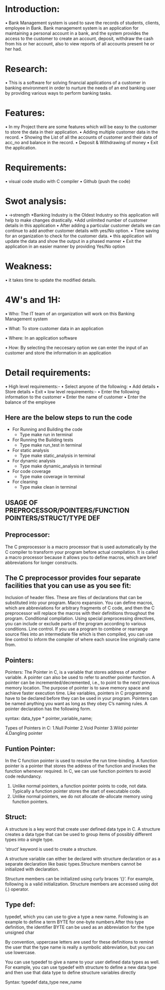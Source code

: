 # Introduction:
•	Bank Management system is used to save the records of students, clients, employee in Bank. Bank management system is an application for maintaining a personal account in a bank, and the system provides the access to the customer to create an account, deposit, withdraw the cash from his or her account, also to view reports of all accounts present he or her had.

# Research:
•	This is a software for solving financial applications of a customer in banking environment in order to nurture the needs of an end banking user by providing various ways to perform banking tasks.

# Features:
•	In my Project there are some features which will be easy to the customer to store the data in their application.
•	Adding multiple customer data in the record.
•	Showing the List of all the accounts of customer and their data of acc_no and balance in the record.
•	Deposit & Withdrawing of money
•	Exit the application.

# Requirements:
•	visual code studio with C compiler
•	Github (push the code)

# Swot analysis:
•	->strength *Banking Industry is the Oldest Industry so this application will help to make changes drastically. *Add unlimited number of customer details in this application
•	After adding a particular customer details we can continue to add another customer details with yes/No option.
•	Time saving for an organization to check for the customer data.
•	this application will update the data and show the output in a phased manner
•	Exit the application in an easier manner by providing Yes/No option

# Weakness:
•	it takes time to update the modified details.

# 4W's and 1H:
•	Who: The IT team of an organization will work on this Banking Management system

•	What: To store customer data in an application

•	Where: In an application software

•	How: By selecting the neccesary option we can enter the input of an customer and store the information in an application

# Detail requirements:
•	High level requirements:-
•	Select anyone of the following:
•	Add details
•	Store details
•	Exit
•	low level requirements:-
•	Enter the following information to the customer
•	Enter the name of customer
•	Enter the balance of the employee

## Here are the below steps to run the code 

 * For Running and Building the code
   * Type make run in terminal
 * For Running the Building tests
   * Type make run_test in terminal
 * For static analysis
   * Type make static_analysis in terminal
 * For dynamic analysis
   * Type make dynamic_analysis in terminal
 * For code coverage
   * Type make coverage in terminal
 * For cleaning
   * Type make clean in terminal


## USAGE OF PREPROCESSOR/POINTERS/FUNCTION POINTERS/STRUCT/TYPE DEF

## Preprocessor:
The C preprocessor is a macro processor that is used automatically by the C compiler to transform your program before actual compilation. It is called a macro processor because it allows you to define macros, which are brief abbreviations for longer constructs.

## The C preprocessor provides four separate facilities that you can use as you see fit:

Inclusion of header files. These are files of declarations that can be substituted into your program.
Macro expansion. You can define macros, which are abbreviations for arbitrary fragments of C code, and then the C preprocessor will replace the macros with their definitions throughout the program.
Conditional compilation. Using special preprocessing directives, you can include or exclude parts of the program according to various conditions.
Line control. If you use a program to combine or rearrange source files into an intermediate file which is then compiled, you can use line control to inform the compiler of where each source line originally came from.

## Pointers:
Pointers:
The Pointer in C, is a variable that stores address of another variable. A pointer can also be used to refer to another pointer function. A pointer can be incremented/decremented, i.e., to point to the next/ previous memory location. The purpose of pointer is to save memory space and achieve faster execution time.
Like variables, pointers in C programming have to be declared before they can be used in your program. Pointers can be named anything you want as long as they obey C’s naming rules. A pointer declaration has the following form.

 syntax:
data_type * pointer_variable_name;

Types of Pointers in C:
1.Null Pointer
2.Void Pointer
3.Wild pointer
4.Dangling pointer

## Funtion Pointer:
In the C function pointer is used to resolve the run time-binding. A function pointer is a pointer that stores the address of the function and invokes the function whenever required.
In C, we can use function pointers to avoid code redundancy.
1) Unlike normal pointers, a function pointer points to code, not data. Typically a function pointer stores the start of executable code.
2) Unlike normal pointers, we do not allocate de-allocate memory using function pointers.

## Struct:
A structure is a key word that create user defined data type in C. A structure creates a data type that can be used to group items of possibly different types into a single type.

‘struct’ keyword is used to create a structure. 

A structure variable can either be declared with structure declaration or as a separate declaration like basic types.Structure members cannot be initialized with declaration. 

Structure members can be initialized using curly braces ‘{}’. For example, following is a valid initialization. 
Structure members are accessed using dot (.) operator.

## Type def:
typedef, which you can use to give a type a new name. Following is an example to define a term BYTE for one-byte numbers.After this type definition, the identifier BYTE can be used as an abbreviation for the type unsigned char

By convention, uppercase letters are used for these definitions to remind the user that the type name is really a symbolic abbreviation, but you can use lowercase.

You can use typedef to give a name to your user defined data types as well. For example, you can use typedef with structure to define a new data type and then use that data type to define structure variables directly

Syntax: typedef data_type new_name
